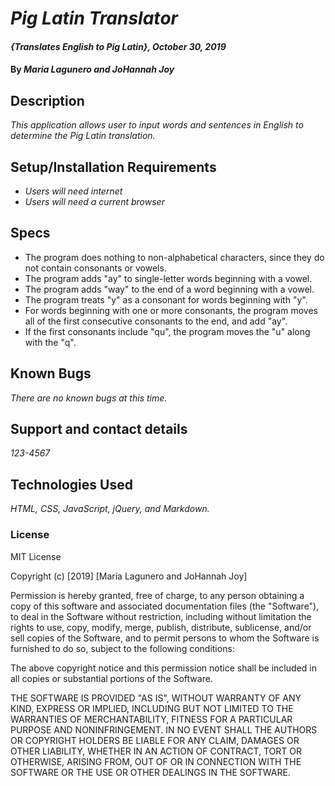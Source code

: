 # _Pig Latin Translator_

#### _{Translates English to Pig Latin}, October 30, 2019_

#### By _**Maria Lagunero and JoHannah Joy**_

## Description

_This application allows user to input words and sentences in English to determine the Pig Latin translation._

## Setup/Installation Requirements

* _Users will need internet_
* _Users will need a current browser_

## Specs

* The program does nothing to non-alphabetical characters, since they do not contain consonants or vowels.
* The program adds "ay" to single-letter words beginning with a vowel.
* The program adds "way" to the end of a word beginning with a vowel.
* The program treats "y" as a consonant for words beginning with "y".
* For words beginning with one or more consonants, the program moves all of the first consecutive consonants to the end, and add "ay".
* If the first consonants include "qu", the program moves the "u" along with the "q".

## Known Bugs

_There are no known bugs at this time._

## Support and contact details

_123-4567_

## Technologies Used

_HTML, CSS, JavaScript, jQuery, and Markdown._

### License

MIT License

Copyright (c) [2019] [Maria Lagunero and JoHannah Joy]

Permission is hereby granted, free of charge, to any person obtaining a copy
of this software and associated documentation files (the "Software"), to deal
in the Software without restriction, including without limitation the rights
to use, copy, modify, merge, publish, distribute, sublicense, and/or sell
copies of the Software, and to permit persons to whom the Software is
furnished to do so, subject to the following conditions:

The above copyright notice and this permission notice shall be included in all
copies or substantial portions of the Software.

THE SOFTWARE IS PROVIDED "AS IS", WITHOUT WARRANTY OF ANY KIND, EXPRESS OR
IMPLIED, INCLUDING BUT NOT LIMITED TO THE WARRANTIES OF MERCHANTABILITY,
FITNESS FOR A PARTICULAR PURPOSE AND NONINFRINGEMENT. IN NO EVENT SHALL THE
AUTHORS OR COPYRIGHT HOLDERS BE LIABLE FOR ANY CLAIM, DAMAGES OR OTHER
LIABILITY, WHETHER IN AN ACTION OF CONTRACT, TORT OR OTHERWISE, ARISING FROM,
OUT OF OR IN CONNECTION WITH THE SOFTWARE OR THE USE OR OTHER DEALINGS IN THE
SOFTWARE.
